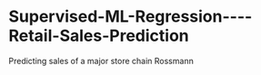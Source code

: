 # Supervised-ML-Regression----Retail-Sales-Prediction
Predicting sales of a major store chain Rossmann
